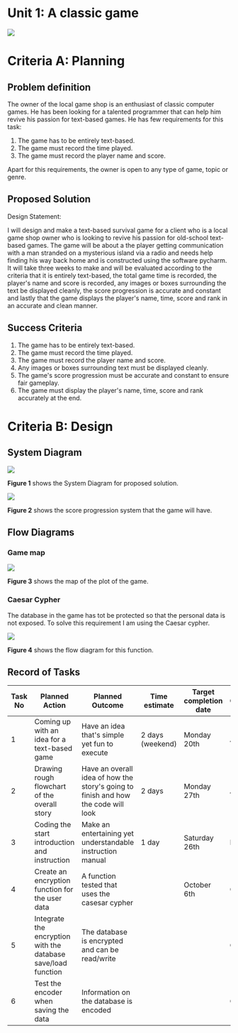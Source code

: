 # Unit 1: A classic game 
![](game.gif)

# Criteria A: Planning

## Problem definition

The owner of the local game shop is an enthusiast of classic computer games. He has been looking for a talented programmer that can help him revive his passion for text-based games. He has few requirements for this task:

1. The game has to be entirely text-based.
2. The game must record the time played.
3. The game must record the player name and score.



Apart for this requirements, the owner is open to any type of game, topic or genre.

## Proposed Solution

Design Statement:

I will design and make a text-based survival game for a client who is a local game shop owner who is looking to revive his passion for old-school text-based games. The game will be about a the player getting communication with a man stranded on a mysterious island via a radio and needs help finding his way back home and is constructed using the software pycharm. It will take three weeks to make and will be evaluated according to the criteria that it is entirely text-based, the total game time is recorded, the player's name and score is recorded, any images or boxes surrounding the text be displayed cleanly, the score progression is accurate and constant and lastly that the game displays the player's name, time, score and rank in an accurate and clean manner. 

## Success Criteria

1. The game has to be entirely text-based.
2. The game must record the time played.
3. The game must record the player name and score.
4. Any images or boxes surrounding text must be displayed cleanly. 
5. The game's score progression must be accurate and constant to ensure fair gameplay.
6. The game must display the player's name, time, score and rank accurately at the end. 

# Criteria B: Design

## System Diagram
![](Diagram.png)

**Figure 1** shows the System Diagram for proposed solution.

![](scoring_system.png)

**Figure 2** shows the score progression system that the game will have.

## Flow Diagrams

### Game map
![](game_plot.png)

**Figure 3** shows the map of the plot of the game.

### Caesar Cypher

The database in the game has tot be protected so that the personal data is not exposed. To solve this requirement I am using the Caesar cypher.

![](caesar_encoder.png)

**Figure 4** shows the flow diagram for this function.

## Record of Tasks
| Task No | Planned Action                                                | Planned Outcome                                                                    | Time estimate    | Target completion date | Criterion |
|---------|---------------------------------------------------------------|------------------------------------------------------------------------------------|------------------|------------------------|-----------|
| 1       | Coming up with an idea for a text-based game                  | Have an idea that's simple yet fun to execute                                      | 2 days (weekend) | Monday 20th            | A         |
| 2       | Drawing rough flowchart of the overall story                  | Have an overall idea of how the story's going to finish and how the code will look | 2 days           | Monday 27th            | A         |
| 3       | Coding the start introduction and instruction                 | Make an entertaining yet understandable instruction manual                         | 1 day            | Saturday 26th          | B         |
| 4       | Create an encryption function for the user data               | A function tested that uses the casesar cypher                                     |                  | October 6th            | C         |
| 5       | Integrate the encryption with the database save/load function | The database is encrypted and can be read/write                                    |                  |                        | C         |
| 6       | Test the encoder when saving the data                         | Information on the database is encoded                                             |                  |                        | C         |
